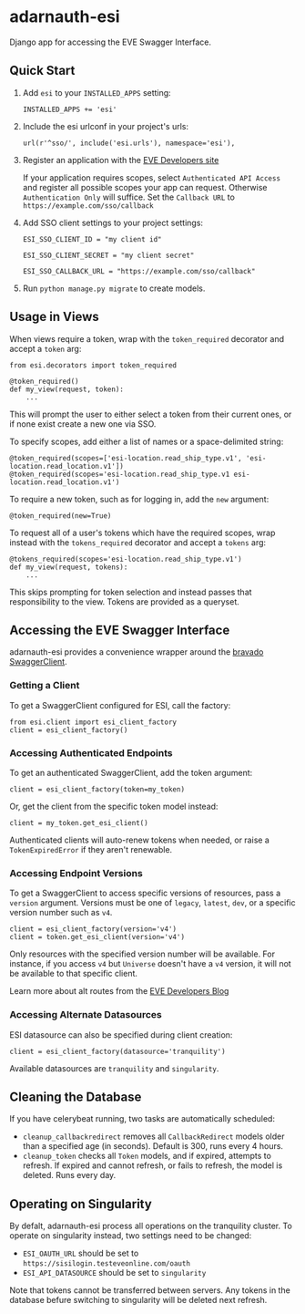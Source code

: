 # adarnauth-esi
Django app for accessing the EVE Swagger Interface.

## Quick Start

1. Add `esi` to your `INSTALLED_APPS` setting:

   `INSTALLED_APPS += 'esi'`

2. Include the esi urlconf in your project's urls:

    `url(r'^sso/', include('esi.urls'), namespace='esi'),`

3. Register an application with the [EVE Developers site](https://developers.eveonline.com/applications)

    If your application requires scopes, select `Authenticated API Access` and register all possible scopes your app can request. Otherwise `Authentication Only` will suffice.
    Set the `Callback URL` to `https://example.com/sso/callback`

4. Add SSO client settings to your project settings:

    `ESI_SSO_CLIENT_ID = "my client id"`
    
    `ESI_SSO_CLIENT_SECRET = "my client secret"`
    
    `ESI_SSO_CALLBACK_URL = "https://example.com/sso/callback"`
    

5. Run `python manage.py migrate` to create models.

## Usage in Views

When views require a token, wrap with the `token_required` decorator and accept a `token` arg:

    from esi.decorators import token_required

    @token_required()
    def my_view(request, token):
        ...

This will prompt the user to either select a token from their current ones, or if none exist create a new one via SSO.

To specify scopes, add either a list of names or a space-delimited string:

    @token_required(scopes=['esi-location.read_ship_type.v1', 'esi-location.read_location.v1'])
    @token_required(scopes='esi-location.read_ship_type.v1 esi-location.read_location.v1')

To require a new token, such as for logging in, add the `new` argument:

    @token_required(new=True)

To request all of a user's tokens which have the required scopes, wrap instead with the `tokens_required` decorator and accept a `tokens` arg:

    @tokens_required(scopes='esi-location.read_ship_type.v1')
    def my_view(request, tokens):
        ...

This skips prompting for token selection and instead passes that responsibility to the view. Tokens are provided as a queryset.

## Accessing the EVE Swagger Interface

adarnauth-esi provides a convenience wrapper around the [bravado SwaggerClient](https://github.com/Yelp/bravado).

### Getting a Client

To get a SwaggerClient configured for ESI, call the factory:

    from esi.client import esi_client_factory
    client = esi_client_factory()

### Accessing Authenticated Endpoints
 
To get an authenticated SwaggerClient, add the token argument:

    client = esi_client_factory(token=my_token)

Or, get the client from the specific token model instead:

    client = my_token.get_esi_client()

Authenticated clients will auto-renew tokens when needed, or raise a `TokenExpiredError` if they aren't renewable.

### Accessing Endpoint Versions

To get a SwaggerClient to access specific versions of resources, pass a `version` argument. Versions must be one of `legacy`, `latest`, `dev`, or a specific version number such as `v4`.

    client = esi_client_factory(version='v4')
    client = token.get_esi_client(version='v4')

Only resources with the specified version number will be available. For instance, if you access `v4` but `Universe` doesn't have a `v4` version, it will not be available to that specific client.

Learn more about alt routes from the [EVE Developers Blog](https://developers.eveonline.com/blog/article/breaking-changes-and-you)

### Accessing Alternate Datasources
 
ESI datasource can also be specified during client creation:
 
    client = esi_client_factory(datasource='tranquility')
 
Available datasources are `tranquility` and `singularity`.

## Cleaning the Database

If you have celerybeat running, two tasks are automatically scheduled:
 - `cleanup_callbackredirect` removes all `CallbackRedirect` models older than a specified age (in seconds). Default is 300, runs every 4 hours.
 - `cleanup_token` checks all `Token` models, and if expired, attempts to refresh. If expired and cannot refresh, or fails to refresh, the model is deleted. Runs every day.

## Operating on Singularity
 By defalt, adarnauth-esi process all operations on the tranquility cluster. To operate on singularity instead, two settings need to be changed:
  - `ESI_OAUTH_URL` should be set to `https://sisilogin.testeveonline.com/oauth`
  - `ESI_API_DATASOURCE` should be set to `singularity`
  
  Note that tokens cannot be transferred between servers. Any tokens in the database befure switching to singularity will be deleted next refresh.
